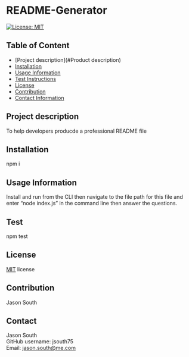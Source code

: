             
# README-Generator

[![License: MIT](https://img.shields.io/badge/License-MIT-yellow.svg)](https://opensource.org/licenses/MIT)

## Table of Content
- [Project description](#Product description)
- [Installation](#installation)
- [Usage Information](#usage)
- [Test Instructions](#Test)
- [License](#license)
- [Contribution](#contribution)
- [Contact Information](#contact)

## Project description
To help developers producde a professional README file

## Installation
npm i

## Usage Information
Install and run from the CLI then navigate to the file path for this file and enter “node index.js” in the command line then answer the questions.

## Test
npm test

## License
[MIT](https://choosealicense.com/licenses/mit/) license

## Contribution
Jason South

## Contact
Jason South <br/>
GitHub username: jsouth75 <br/>
Email: jason.south@me.com
        

